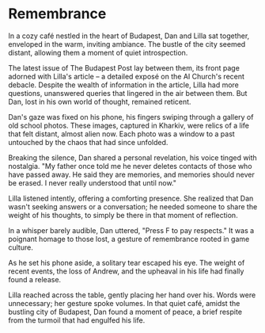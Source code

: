 # Remembrance

In a cozy café nestled in the heart of Budapest, Dan and Lilla sat together, enveloped in the warm, inviting ambiance. The bustle of the city seemed distant, allowing them a moment of quiet introspection.

The latest issue of The Budapest Post lay between them, its front page adorned with Lilla's article – a detailed exposé on the AI Church's recent debacle. Despite the wealth of information in the article, Lilla had more questions, unanswered queries that lingered in the air between them. But Dan, lost in his own world of thought, remained reticent.

Dan's gaze was fixed on his phone, his fingers swiping through a gallery of old school photos. These images, captured in Kharkiv, were relics of a life that felt distant, almost alien now. Each photo was a window to a past untouched by the chaos that had since unfolded.

Breaking the silence, Dan shared a personal revelation, his voice tinged with nostalgia. "My father once told me he never deletes contacts of those who have passed away. He said they are memories, and memories should never be erased. I never really understood that until now."

Lilla listened intently, offering a comforting presence. She realized that Dan wasn't seeking answers or a conversation; he needed someone to share the weight of his thoughts, to simply be there in that moment of reflection.

In a whisper barely audible, Dan uttered, "Press F to pay respects." It was a poignant homage to those lost, a gesture of remembrance rooted in game culture.

As he set his phone aside, a solitary tear escaped his eye. The weight of recent events, the loss of Andrew, and the upheaval in his life had finally found a release.

Lilla reached across the table, gently placing her hand over his. Words were unnecessary; her gesture spoke volumes. In that quiet café, amidst the bustling city of Budapest, Dan found a moment of peace, a brief respite from the turmoil that had engulfed his life.
